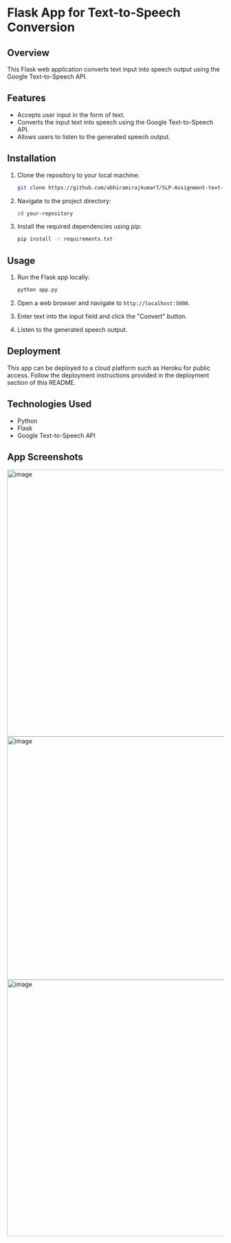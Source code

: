 # Flask App for Text-to-Speech Conversion

## Overview
This Flask web application converts text input into speech output using the Google Text-to-Speech API.

## Features
- Accepts user input in the form of text.
- Converts the input text into speech using the Google Text-to-Speech API.
- Allows users to listen to the generated speech output.

## Installation
1. Clone the repository to your local machine:
    ```bash
    git clone https://github.com/abhiramirajkumar7/SLP-Assignment-text-to-speech-using-streamlit.git
    ```

2. Navigate to the project directory:
    ```bash
    cd your-repository
    ```

3. Install the required dependencies using pip:
    ```bash
    pip install -r requirements.txt
    ```

## Usage
1. Run the Flask app locally:
    ```bash
    python app.py
    ```

2. Open a web browser and navigate to `http://localhost:5000`.

3. Enter text into the input field and click the "Convert" button.

4. Listen to the generated speech output.

## Deployment
This app can be deployed to a cloud platform such as Heroku for public access. Follow the deployment instructions provided in the deployment section of this README.

## Technologies Used
- Python
- Flask
- Google Text-to-Speech API

## App Screenshots
<img width="620" alt="image" src="https://github.com/abhiramirajkumar7/SLP-Assignment-text-to-speech-using-streamlit/assets/147726724/a2b9fb11-7579-49b3-84ba-a9b3662b964d">
<img width="565" alt="image" src="https://github.com/abhiramirajkumar7/SLP-Assignment-text-to-speech-using-streamlit/assets/147726724/6142c101-d416-4c0a-9d03-baaab00eb7bb">
<img width="596" alt="image" src="https://github.com/abhiramirajkumar7/SLP-Assignment-text-to-speech-using-streamlit/assets/147726724/69ceb7b4-3a37-46e5-9122-8c636f5dff95">

